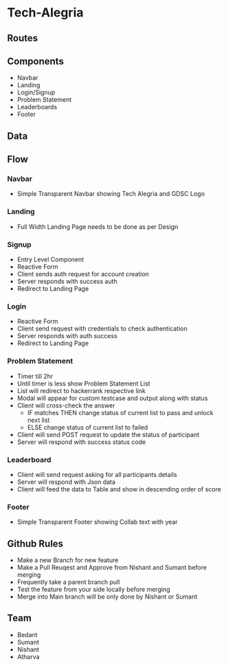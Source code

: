 # Tech-Alegria

## Routes 

## Components
* Navbar
* Landing
* Login/Signup
* Problem Statement
* Leaderboards
* Footer

## Data


## Flow
### Navbar
* Simple Transparent Navbar showing Tech Alegria and GDSC Logo

### Landing
* Full Width Landing Page needs to be done as per Design

### Signup
* Entry Level Component
* Reactive Form
* Client sends auth request for account creation
* Server responds with success auth 
* Redirect to Landing Page

### Login 
* Reactive Form 
* Client send request with credentials to check authentication
* Server responds with auth success
* Redirect to Landing Page

### Problem Statement
* Timer till 2hr
* Until timer is less show Problem Statement List
* List will redirect to hackerrank respective link
* Modal will appear for custom testcase and output along with status
* Client will cross-check the answer
    * IF matches THEN change status of current list to pass and unlock next list
    * ELSE change status of current list to failed 
* Client will send POST request to update the status of participant
* Server will respond with success status code

### Leaderboard
* Client will send request asking for all participants details
* Server will respond with Json data
* Client will feed the data to Table and show in descending order of score

### Footer
* Simple Transparent Footer showing Collab text with year

## Github Rules
* Make a new Branch for new feature
* Make a Pull Reuqest and Approve from Nishant and Sumant before merging
* Frequently take a parent branch pull
* Test the feature from your side locally before merging
* Merge into Main branch will be only done by Nishant or Sumant

## Team
* Bedant
* Sumant
* Nishant
* Atharva